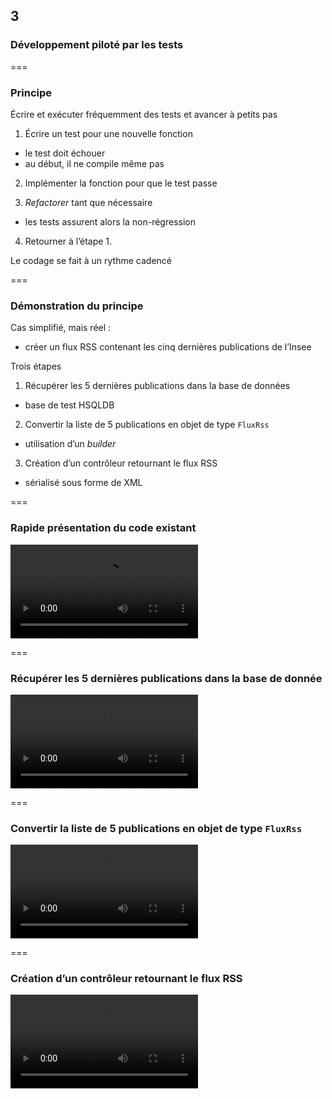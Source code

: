 <!-- .slide: data-background-image="images/swcraftmanship.jpg" data-background-size="100%" class="chapter" -->
## 3
### Développement piloté par les tests

===

<!-- .slide: class="slide" -->
### Principe 

Écrire et exécuter fréquemment des tests et avancer à petits pas

 1. Écrire un test pour une nouvelle fonction
  - le test doit échouer
  - au début, il ne compile même pas
 
 2. Implémenter la fonction pour que le test passe
 
 3. _Refactorer_ tant que nécessaire
  - les tests assurent alors la non-régression
  
 4. Retourner à l’étape 1.

Le codage se fait à un rythme cadencé

===

<!-- .slide: class="slide" -->
### Démonstration du principe
 
Cas simplifié, mais réel :

 - créer un flux RSS contenant les cinq dernières publications de l’Insee

Trois étapes

 1. Récupérer les 5 dernières publications dans la base de données
  - base de test HSQLDB
 
 2. Convertir la liste de 5 publications en objet de type `FluxRss`
  - utilisation d’un _builder_
  
 3. Création d’un contrôleur retournant le flux RSS
  - sérialisé sous forme de XML

===

<!-- .slide: class="slide" -->
### Rapide présentation du code existant 

<video controls src="videos/tdd-0.mp4"></video>

===

<!-- .slide: class="slide" -->
### Récupérer les 5 dernières publications dans la base de donnée

<video controls src="videos/tdd-1.mp4"></video>

===

<!-- .slide: class="slide" -->
### Convertir la liste de 5 publications en objet de type `FluxRss`

<video controls src="videos/tdd-2.mp4"></video>

===

<!-- .slide: class="slide" -->
### Création d’un contrôleur retournant le flux RSS

<video controls src="videos/tdd-3.mp4"></video>

